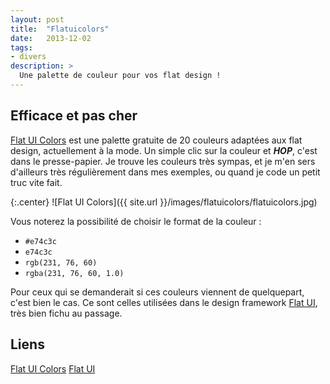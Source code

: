 ```yaml
---
layout: post
title:  "Flatuicolors"
date:   2013-12-02
tags:
- divers
description: >
  Une palette de couleur pour vos flat design !
---
```


## Efficace et pas cher

[Flat UI Colors](http://flatuicolors.com/) est une palette gratuite de 20 couleurs adaptées aux flat design, actuellement à la mode. Un simple clic sur la couleur et ***HOP***, c'est dans le presse-papier.
Je trouve les couleurs très sympas, et je m'en sers d'ailleurs très régulièrement dans mes exemples, ou quand je code un petit truc vite fait.

{:.center}
![Flat UI Colors]({{ site.url }}/images/flatuicolors/flatuicolors.jpg)

Vous noterez la possibilité de choisir le format de la couleur :

* `#e74c3c`
* `e74c3c`
* `rgb(231, 76, 60)`
* `rgba(231, 76, 60, 1.0)`


Pour ceux qui se demanderait si ces couleurs viennent de quelquepart, c'est bien le cas. Ce sont celles utilisées dans le design framework [Flat UI](http://designmodo.com/flat-free/), très bien fichu au passage.

## Liens
[Flat UI Colors](http://flatuicolors.com/)
[Flat UI](http://designmodo.com/flat-free/)